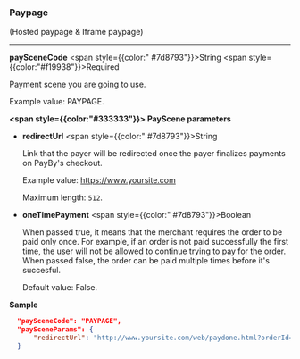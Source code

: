 

### **Paypage**

(Hosted paypage & Iframe paypage)

---

**paySceneCode**  <span style={{color:" #7d8793"}}>String</span>  <span style={{color:"#f19938"}}>Required</span>

Payment scene you are going to use. 

Example value: PAYPAGE.


**<span style={{color:"#333333"}}> PayScene parameters</span>**

- **redirectUrl**   <span style={{color:" #7d8793"}}>String</span> 

  Link that the payer will be redirected once the payer finalizes payments on PayBy's checkout. 

  Example value: https://www.yoursite.com

  Maximum length: `512`.

  

- **oneTimePayment**   <span style={{color:" #7d8793"}}>Boolean</span>   

  When passed true, it means that the merchant requires the order to be paid only once. For example, if an order is not paid successfully the first time, the user will not be allowed to continue trying to pay for the order. When passed false, the order can be paid multiple times before it's succesful.

  Default value: False.



**Sample**

```json
  "paySceneCode": "PAYPAGE",
  "paySceneParams": {
      "redirectUrl": "http://www.yoursite.com/web/paydone.html?orderId=414768633924763654"
  }
```


